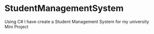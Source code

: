 # StudentManagementSystem
Using C# I have create a Student Management System for my university Mini Project
